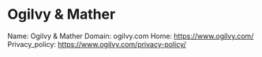 
# Ogilvy & Mather

Name: Ogilvy & Mather
Domain: ogilvy.com
Home: https://www.ogilvy.com/
Privacy_policy: https://www.ogilvy.com/privacy-policy/
